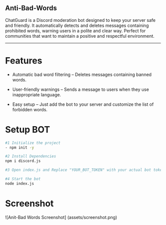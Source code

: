 ## Anti-Bad-Words
ChatGuard is a Discord moderation bot designed to keep your server safe and friendly. It automatically detects and deletes messages containing prohibited words, warning users in a polite and clear way. Perfect for communities that want to maintain a positive and respectful environment.

---

# Features 
- Automatic bad word filtering – Deletes messages containing banned words.

- User-friendly warnings – Sends a message to users when they use inappropriate language.

- Easy setup – Just add the bot to your server and customize the list of forbidden words.


# Setup BOT

```bash
#1 Initialize the project
- npm init -y

#2 Install Dependencies
npm i discord.js

#3 Open index.js and Replace "YOUR_BOT_TOKEN" with your actual bot token

#4 Start the bot
node index.js
```

# Screenshot

![Anit-Bad Words Screenshot] (assets/screenshot.png)
